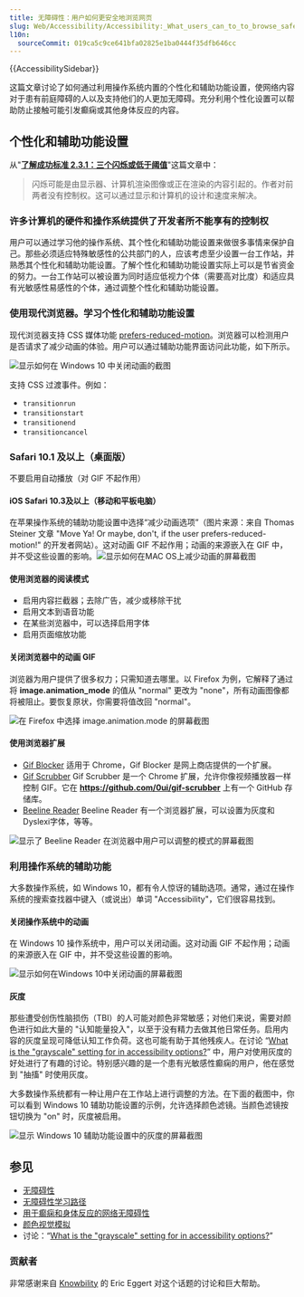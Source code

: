 ```yaml
---
title: 无障碍性：用户如何更安全地浏览网页
slug: Web/Accessibility/Accessibility:_What_users_can_to_to_browse_safely
l10n:
  sourceCommit: 019ca5c9ce641bfa02825e1ba0444f35dfb646cc
---
```


{{AccessibilitySidebar}}

这篇文章讨论了如何通过利用操作系统内置的个性化和辅助功能设置，使网络内容对于患有前庭障碍的人以及支持他们的人更加无障碍。充分利用个性化设置可以帮助防止接触可能引发癫痫或其他身体反应的内容。

## 个性化和辅助功能设置

从"**[了解成功标准 2.3.1：三个闪烁或低于阈值](https://www.w3.org/WAI/WCAG21/Understanding/three-flashes-or-below-threshold.html)**"这篇文章中：

> 闪烁可能是由显示器、计算机渲染图像或正在渲染的内容引起的。作者对前两者没有控制权。这可以通过显示和计算机的设计和速度来解决。

### 许多计算机的硬件和操作系统提供了开发者所不能享有的控制权

用户可以通过学习他的操作系统、其个性化和辅助功能设置来做很多事情来保护自己。那些必须适应特殊敏感性的公共部门的人，应该考虑至少设置一台工作站，并熟悉其个性化和辅助功能设置。了解个性化和辅助功能设置实际上可以是节省资金的努力。一台工作站可以被设置为同时适应低视力个体（需要高对比度）和适应具有光敏感性易感性的个体，通过调整个性化和辅助功能设置。

### 使用现代浏览器。学习个性化和辅助功能设置

现代浏览器支持 CSS 媒体功能 [prefers-reduced-motion](/zh-CN/docs/Web/CSS/@media/prefers-reduced-motion)。浏览器可以检测用户是否请求了减少动画的体验。用户可以通过辅助功能界面访问此功能，如下所示。

![显示如何在 Windows 10 中关闭动画的截图](android-remove-animations.png)

支持 CSS 过渡事件。例如：

- `transitionrun`
- `transitionstart`
- `transitionend`
- `transitioncancel`

### Safari 10.1 及以上（桌面版）

不要启用自动播放（对 GIF 不起作用）

#### iOS Safari 10.3及以上（移动和平板电脑）

在苹果操作系统的辅助功能设置中选择“减少动画选项”（图片来源：来自 Thomas Steiner 文章 "Move Ya! Or maybe, don't, if the user prefers-reduced-motion!" 的开发者网站）。这对动画 GIF 不起作用；动画的来源嵌入在 GIF 中，并不受这些设置的影响。![显示如何在MAC OS上减少动画的屏幕截图](macos-reduce-motion.png)

#### 使用浏览器的阅读模式

- 启用内容拦截器；去除广告，减少或移除干扰
- 启用文本到语音功能
- 在某些浏览器中，可以选择启用字体
- 启用页面缩放功能

#### 关闭浏览器中的动画 GIF

浏览器为用户提供了很多权力；只需知道去哪里。以 Firefox 为例，它解释了通过将 **image.animation_mode** 的值从 "normal" 更改为 "none"，所有动画图像都将被阻止。要恢复原状，你需要将值改回 "normal"。

![在 Firefox 中选择 image.animation.mode 的屏幕截图](image_animation_mode.png)

#### 使用浏览器扩展

- [Gif Blocker](https://chrome.google.com/webstore/detail/gif-blocker/ahkidgegbmbnggcnmejhobepkaphkfhl?hl=en) 适用于 Chrome，Gif Blocker 是网上商店提供的一个扩展。
- [Gif Scrubber](https://chrome.google.com/webstore/detail/gif-scrubber/gbdacbnhlfdlllckelpdkgeklfjfgcmp?hl=en) Gif Scrubber 是一个 Chrome 扩展，允许你像视频播放器一样控制 GIF。它在 **<https://github.com/0ui/gif-scrubber>** 上有一个 GitHub 存储库。
- [Beeline Reader](https://www.beelinereader.com/) Beeline Reader 有一个浏览器扩展，可以设置为灰度和Dyslexi字体，等等。

![显示了 Beeline Reader 在浏览器中用户可以调整的模式的屏幕截图](beelinereader.png)

### 利用操作系统的辅助功能

大多数操作系统，如 Windows 10，都有令人惊讶的辅助选项。通常，通过在操作系统的搜索查找器中键入（或说出）单词 "Accessibility"，它们很容易找到。

#### 关闭操作系统中的动画

在 Windows 10 操作系统中，用户可以关闭动画。这对动画 GIF 不起作用；动画的来源嵌入在 GIF 中，并不受这些设置的影响。

![显示如何在Windows 10中关闭动画的屏幕截图](turnoffanimationsinwindows.png)

#### 灰度

那些遭受创伤性脑损伤（TBI）的人可能对颜色非常敏感；对他们来说，需要对颜色进行如此大量的 "认知能量投入"，以至于没有精力去做其他日常任务。启用内容的灰度呈现可降低认知工作负荷。这也可能有助于其他残疾人。在讨论 “[What is the "grayscale" setting for in accessibility options?](https://ask.metafilter.com/312049/What-is-the-grayscale-setting-for-in-accessibility-options)” 中，用户对使用灰度的好处进行了有趣的讨论。特别感兴趣的是一个患有光敏感性癫痫的用户，他在感觉到 "抽搐" 时使用灰度。

大多数操作系统都有一种让用户在工作站上进行调整的方法。在下面的截图中，你可以看到 Windows 10 辅助功能设置的示例，允许选择颜色滤镜。当颜色滤镜按钮切换为 "on" 时，灰度被启用。

![显示 Windows 10 辅助功能设置中的灰度的屏幕截图](colorfiltersgrayscaleinwindows.png)

## 参见

- [无障碍性](/zh-CN/docs/Web/Accessibility)
- [无障碍性学习路径](/zh-CN/docs/Learn/Accessibility)
- [用于癫痫和身体反应的网络无障碍性](/zh-CN/docs/Web/Accessibility/Seizure_disorders)
- [颜色视觉模拟](https://firefox-source-docs.mozilla.org/devtools-user/accessibility_inspector/simulation/index.html)
- 讨论：“[What is the "grayscale" setting for in accessibility options?](https://ask.metafilter.com/312049/What-is-the-grayscale-setting-for-in-accessibility-options)”

### 贡献者

非常感谢来自 [Knowbility](https://knowbility.org/) 的 Eric Eggert 对这个话题的讨论和巨大帮助。
